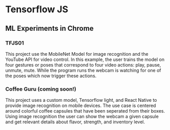 # Tensorflow JS
## ML Experiments in Chrome

### TFJS01
This project use the MobileNet Model for image recognition and the YouTube API for video control. In this example, the user trains the model on four gestures or poses that correspond to four video actions: play, pause, unmute, mute. While the program runs the webcam is watching for one of the poses which now trigger these actions.

### Coffee Guru (coming soon!)
This project uses a custom model, Tensorflow light, and React Native to provide image recognition on mobile devices. The use case is centered around colorful coffee capsules that have been seperated from their boxes. Using image recognition the user can show the webcam a given capsule and get relevant details about flavor, strength, and inventory level.
